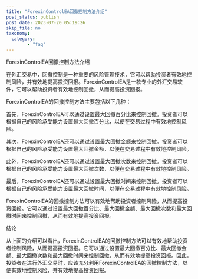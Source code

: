```yaml
---
title: "ForexinControlEA回撤控制方法介绍"
post_status: publish
post_date: 2023-07-20 05:19:26
skip_file: no
taxonomy:
  category:
        - "faq"
---
```


ForexinControlEA回撤控制方法介绍

在外汇交易中，回撤控制是一种重要的风险管理技术，它可以帮助投资者有效地控制风险，并有效地提高投资回报。ForexinControlEA是一款专业的外汇交易软件，它可以帮助投资者有效地控制回撤，从而提高投资回报。

ForexinControlEA的回撤控制方法主要包括以下几种：

首先，ForexinControlEA可以通过设置最大回撤百分比来控制回撤。投资者可以根据自己的风险承受能力设置最大回撤百分比，以便在交易过程中有效地控制风险。

其次，ForexinControlEA还可以通过设置最大回撤金额来控制回撤。投资者可以根据自己的风险承受能力设置最大回撤金额，以便在交易过程中有效地控制风险。

此外，ForexinControlEA还可以通过设置最大回撤次数来控制回撤。投资者可以根据自己的风险承受能力设置最大回撤次数，以便在交易过程中有效地控制风险。

最后，ForexinControlEA还可以通过设置最大回撤时间来控制回撤。投资者可以根据自己的风险承受能力设置最大回撤时间，以便在交易过程中有效地控制风险。

ForexinControlEA的回撤控制方法可以有效地帮助投资者控制风险，从而提高投资回报。它可以通过设置最大回撤百分比、最大回撤金额、最大回撤次数和最大回撤时间来控制回撤，从而有效地提高投资回报。

结论

从上面的介绍可以看出，ForexinControlEA的回撤控制方法可以有效地帮助投资者控制风险，从而提高投资回报。它可以通过设置最大回撤百分比、最大回撤金额、最大回撤次数和最大回撤时间来控制回撤，从而有效地提高投资回报。因此，投资者在进行外汇交易时，应该充分利用ForexinControlEA的回撤控制方法，以便有效地控制风险，并有效地提高投资回报。
